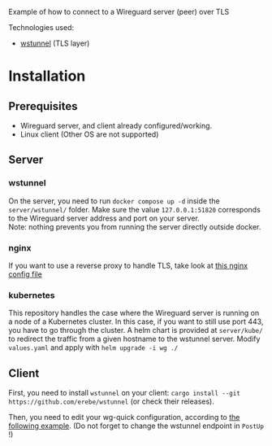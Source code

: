 Example of how to connect to a Wireguard server (peer) over TLS

Technologies used:
- [wstunnel](https://github.com/erebe/wstunnel) (TLS layer)

# Installation

## Prerequisites
- Wireguard server, and client already configured/working.
- Linux client (Other OS are not supported)

## Server

### wstunnel
On the server, you need to run `docker compose up -d` inside the `server/wstunnel/` folder. Make sure the value `127.0.0.1:51820` corresponds to the Wireguard server address and port on your server.  
Note: nothing prevents you from running the server directly outside docker.

### nginx
If you want to use a reverse proxy to handle TLS, take look at [this nginx config file](server/nginx/vhost.conf)

### kubernetes
This repository handles the case where the Wireguard server is running on a node of a Kubernetes cluster. In this case, if you want to still use port 443, you have to go through the cluster. A helm chart is provided at `server/kube/` to redirect the traffic from a given hostname to the wstunnel server. Modify `values.yaml` and apply with `helm upgrade -i wg ./`

## Client
First, you need to install `wstunnel` on your client: `cargo install --git https://github.com/erebe/wstunnel` (or check their releases).

Then, you need to edit your wg-quick configuration, according to [the following example](client/wgcon-tls.conf). (Do not forget to change the wstunnel endpoint in `PostUp` !)
